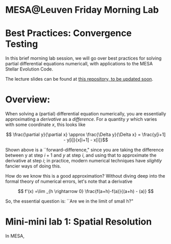 
# MESA@Leuven Friday Morning Lab

# Best Practices: Convergence Testing 

In this brief morning lab session, we will go over best practices for solving partial differential equations numericall, with applications to the MESA Stellar Evolution Code.

The lecture slides can be found at [this repository, to be updated soon](https://broken-url.com). 

# Overview: 
When solving a (partial) differential equation numerically, you are essentially approximating a _derivative_ as a _difference_. For a quantity $y$ which varies with some coordinate $x$, this looks like

$$ \frac{\partial y}{\partial x} \approx \frac{\Delta y}{\Delta x} = \frac{y[i+1] - y[i]}{x[i+1] - x[i]}$$

Shown above is a ``forward-difference," since you are taking the difference between y at step $i+1$ and $y$ at step $i$, and using that to approximate the derivative at step $i$; in practice, modern numerical techniques have _slightly_ fancier ways of doing this. 

How do we know this is a good approximation? Without diving deep into the formal theory of numerical errors, let's note that a derivative 

$$
f'(x) =\lim _{h \rightarrow 0} \frac{f(a+h)-f(a)}{(a+h) - (a)}
$$

So, the essential question is: ``Are we in the limit of small h?"

# Mini-mini lab 1: Spatial Resolution

In MESA, 
